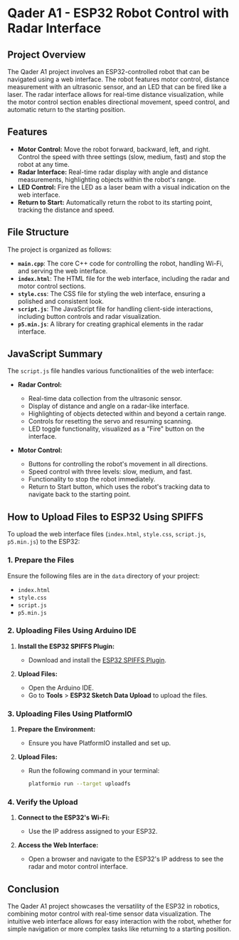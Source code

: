 # Qader A1 - ESP32 Robot Control with Radar Interface

## Project Overview

The Qader A1 project involves an ESP32-controlled robot that can be navigated using a web interface. The robot features motor control, distance measurement with an ultrasonic sensor, and an LED that can be fired like a laser. The radar interface allows for real-time distance visualization, while the motor control section enables directional movement, speed control, and automatic return to the starting position.

## Features

- **Motor Control:** Move the robot forward, backward, left, and right. Control the speed with three settings (slow, medium, fast) and stop the robot at any time.
- **Radar Interface:** Real-time radar display with angle and distance measurements, highlighting objects within the robot's range.
- **LED Control:** Fire the LED as a laser beam with a visual indication on the web interface.
- **Return to Start:** Automatically return the robot to its starting point, tracking the distance and speed.

## File Structure

The project is organized as follows:

- **`main.cpp`**: The core C++ code for controlling the robot, handling Wi-Fi, and serving the web interface.
- **`index.html`**: The HTML file for the web interface, including the radar and motor control sections.
- **`style.css`**: The CSS file for styling the web interface, ensuring a polished and consistent look.
- **`script.js`**: The JavaScript file for handling client-side interactions, including button controls and radar visualization.
- **`p5.min.js`**: A library for creating graphical elements in the radar interface.

## JavaScript Summary

The `script.js` file handles various functionalities of the web interface:

- **Radar Control:**
  - Real-time data collection from the ultrasonic sensor.
  - Display of distance and angle on a radar-like interface.
  - Highlighting of objects detected within and beyond a certain range.
  - Controls for resetting the servo and resuming scanning.
  - LED toggle functionality, visualized as a "Fire" button on the interface.

- **Motor Control:**
  - Buttons for controlling the robot's movement in all directions.
  - Speed control with three levels: slow, medium, and fast.
  - Functionality to stop the robot immediately.
  - Return to Start button, which uses the robot's tracking data to navigate back to the starting point.

## How to Upload Files to ESP32 Using SPIFFS

To upload the web interface files (`index.html`, `style.css`, `script.js`, `p5.min.js`) to the ESP32:

### 1. Prepare the Files

Ensure the following files are in the `data` directory of your project:

- `index.html`
- `style.css`
- `script.js`
- `p5.min.js`

### 2. Uploading Files Using Arduino IDE

1. **Install the ESP32 SPIFFS Plugin:**
   - Download and install the [ESP32 SPIFFS Plugin](https://github.com/me-no-dev/arduino-esp32fs-plugin).
   
2. **Upload Files:**
   - Open the Arduino IDE.
   - Go to **Tools** > **ESP32 Sketch Data Upload** to upload the files.

### 3. Uploading Files Using PlatformIO

1. **Prepare the Environment:**
   - Ensure you have PlatformIO installed and set up.
   
2. **Upload Files:**
   - Run the following command in your terminal:
     ```bash
     platformio run --target uploadfs
     ```

### 4. Verify the Upload

1. **Connect to the ESP32's Wi-Fi:**
   - Use the IP address assigned to your ESP32.
   
2. **Access the Web Interface:**
   - Open a browser and navigate to the ESP32's IP address to see the radar and motor control interface.

## Conclusion

The Qader A1 project showcases the versatility of the ESP32 in robotics, combining motor control with real-time sensor data visualization. The intuitive web interface allows for easy interaction with the robot, whether for simple navigation or more complex tasks like returning to a starting position.
